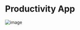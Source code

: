 # Productivity App

![image](https://github.com/user-attachments/assets/87548e33-5bd5-4cd8-a056-3e3a9a1e5150)
